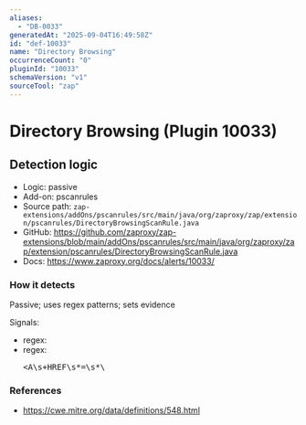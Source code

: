```yaml
---
aliases:
  - "DB-0033"
generatedAt: "2025-09-04T16:49:58Z"
id: "def-10033"
name: "Directory Browsing"
occurrenceCount: "0"
pluginId: "10033"
schemaVersion: "v1"
sourceTool: "zap"
---
```


# Directory Browsing (Plugin 10033)

## Detection logic

- Logic: passive
- Add-on: pscanrules
- Source path: `zap-extensions/addOns/pscanrules/src/main/java/org/zaproxy/zap/extension/pscanrules/DirectoryBrowsingScanRule.java`
- GitHub: https://github.com/zaproxy/zap-extensions/blob/main/addOns/pscanrules/src/main/java/org/zaproxy/zap/extension/pscanrules/DirectoryBrowsingScanRule.java
- Docs: https://www.zaproxy.org/docs/alerts/10033/

### How it detects

Passive; uses regex patterns; sets evidence

Signals:
- regex:<title>Index of /[^<]+?</title>
- regex:<pre><A\\s+HREF\\s*=\\s*\

### References
- https://cwe.mitre.org/data/definitions/548.html

